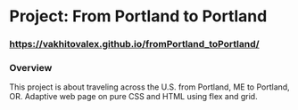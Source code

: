 # Project: From Portland to Portland

### https://vakhitovalex.github.io/fromPortland_toPortland/

### Overview
This project is about traveling across the U.S. from Portland, ME to Portland, OR.
Adaptive web page on pure CSS and HTML using flex and grid.

